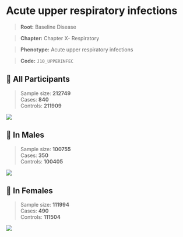 # Acute upper respiratory infections

> **Root:** Baseline Disease  

> **Chapter:** Chapter X- Respiratory  

> **Phenotype:** Acute upper respiratory infections  

> **Code:** `J10_UPPERINFEC`

## 🧪 All Participants  
> Sample size: **212749**  
> Cases: **840**  
> Controls: **211909**
<img src="/Disease/Figures/ALL/Baseline/J10_UPPERINFEC.png"/>
<CsvTable src="/Disease/Data/ALL/Baseline/LG_J10_UPPERINFEC.csv" label="🔍 View full results" />

## 👨 In Males  
> Sample size: **100755**  
> Cases: **350**  
> Controls: **100405**
<img src="/Disease/Figures/Male/Baseline/J10_UPPERINFEC.png"/>
<CsvTable src="/Disease/Data/Male/Baseline/LG_J10_UPPERINFEC.csv" label="🔍 View full results" />

## 👩 In Females  
> Sample size: **111994**  
> Cases: **490**  
> Controls: **111504**
<img src="/Disease/Figures/Female/Baseline/J10_UPPERINFEC.png"/>
<CsvTable src="/Disease/Data/Female/Baseline/LG_J10_UPPERINFEC.csv" label="🔍 View full results" />
